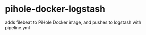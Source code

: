 # pihole-docker-logstash
adds filebeat to PiHole Docker image, and pushes to logstash with pipeline.yml
